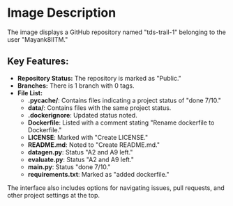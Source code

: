 # Image Description

The image displays a GitHub repository named "tds-trail-1" belonging to the user "Mayank8IITM." 

## Key Features:

- **Repository Status:** The repository is marked as "Public."
- **Branches:** There is 1 branch with 0 tags.
- **File List:**
  - **.pycache/**: Contains files indicating a project status of "done 7/10."
  - **data/**: Contains files with the same project status.
  - **.dockerignore**: Updated status noted.
  - **Dockerfile**: Listed with a comment stating "Rename dockerfile to Dockerfile."
  - **LICENSE**: Marked with "Create LICENSE."
  - **README.md**: Noted to "Create README.md."
  - **datagen.py**: Status "A2 and A9 left."
  - **evaluate.py**: Status "A2 and A9 left."
  - **main.py**: Status "done 7/10."
  - **requirements.txt**: Marked as "added dockerfile."

The interface also includes options for navigating issues, pull requests, and other project settings at the top.